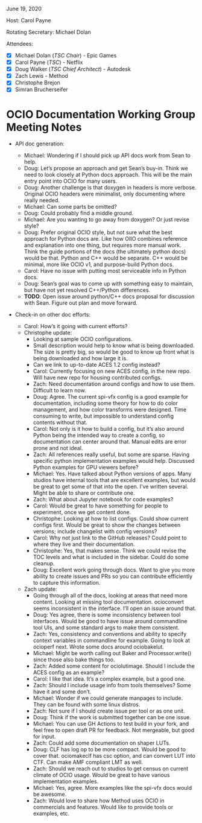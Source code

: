 <!-- SPDX-License-Identifier: CC-BY-4.0 -->
<!-- Copyright Contributors to the OpenColorIO Project. -->

June 19, 2020

Host: Carol Payne

Rotating Secretary: Michael Dolan

Attendees:
  * [X] Michael Dolan (_TSC Chair_) - Epic Games
  * [X] Carol Payne (_TSC_) - Netflix
  * [X] Doug Walker (_TSC Chief Architect_) - Autodesk
  * [X] Zach Lewis - Method
  * [X] Christophe Brejon
  * [X] Simran Brucherseifer

# **OCIO Documentation Working Group Meeting Notes**

* API doc generation:
    - Michael: Wondering if I should pick up API docs work from Sean to help.
    - Doug: Let’s propose an approach and get Sean’s buy-in. Think we need to 
      look closely at Python docs approach. This will be the main entry point 
      into OCIO for many users.
    - Doug: Another challenge is that doxygen in headers is more verbose. 
      Original OCIO headers were minimalist, only documenting where really 
      needed.
    - Michael: Can some parts be omitted?
    - Doug: Could probably find a middle ground.
    - Michael: Are you wanting to go away from doxygen? Or just revise style?
    - Doug: Prefer original OCIO style, but not sure what the best approach 
      for Python docs are. Like how OIIO combines reference and explanation 
      into one thing, but requires more manual work. Think the guide portions 
      of the docs (the ultimately python docs) would be that. Python and C++ 
      would be separate. C++ would be minimal, more like OCIO v1, and 
      purpose-build Python docs.
    - Carol: Have no issue with putting most serviceable info in Python docs.
    - Doug: Sean’s goal was to come up with something easy to maintain, but 
      have not yet resolved C++/Python differences.
    - **TODO**: Open issue around python/C++ docs proposal for discussion with 
      Sean. Figure out plan and move forward.

* Check-in on other doc efforts:
    - Carol: How’s it going with current efforts?
    - Christophe update:
        - Looking at sample OCIO configurations.
        - Small description would help to know what is being downloaded. The 
          size is pretty big, so would be good to know up front what is being 
          downloaded and how large it is.
        - Can we link to up-to-date ACES 1.2 config instead?
        - Carol: Currently focusing on new ACES config, in the new repo. Will 
          have new repo for housing contributed configs.
        - Zach: Need documentation around configs and how to use them. 
          Difficult to learn now.
        - Doug: Agree. The current spi-vfx config is a good example for 
          documentation, including some theory for how to do color management, 
          and how color transforms were designed. Time consuming to write, but 
          impossible to understand config contents without that.
        - Carol: Not only is it how to build a config, but it’s also around 
          Python being the intended way to create a config, so documentation 
          can center around that. Manual edits are error prone and not ideal.
        - Zach: All references really useful, but some are sparse. Having 
          specific python implementation examples would help. Discussed Python 
          examples for GPU viewers before?
        - Michael: Yes. Have talked about Python versions of apps. Many studios 
          have internal tools that are excellent examples, but would be great 
          to get some of that into the open. I’ve written several. Might be 
          able to share or contribute one.
        - Zach: What about Jupyter notebook for code examples?
        - Carol: Would be great to have something for people to experiment, 
          once we get content done.
        - Christophe: Looking at how to list configs. Could show 
          current configs first. Would be great to show the changes between 
          versions; include changelist with config versions?
        - Carol: Why not just link to the GitHub releases? Could point to where 
          they live and their documentation.
        - Christophe: Yes, that makes sense. Think we could revise the TOC 
          levels and what is included in the sidebar. Could do some cleanup.
        - Doug: Excellent work going through docs. Want to give you more 
          ability to create issues and PRs so you can contribute efficiently 
          to capture this information.
    - Zach update:
        - Going through all of the docs, looking at areas that need more 
          content. Looking at missing tool documentation. ocioconvert seems 
          inconsistent in the interface. I’ll open an issue around that.
        - Doug: Yes agree, there is some inconsistency between tool interfaces. 
          Would be good to have issue around commandline tool UIs, and some 
          standard args to make them consistent.
        - Zach: Yes, consistency and conventions and ability to specify context 
          variables in commandline for example. Going to look at ocioperf next. 
          Wrote some docs around ociobakelut.
        - Michael: Might be worth calling out Baker and Processor.write() since 
          those also bake things too.
        - Zach: Added some content for ociolutimage. Should I include the ACES 
          config as an example?
        - Carol: I like that idea. It’s a complex example, but a good one.
        - Zach: Should I include usage info from tools themselves? Some have it 
          and some don’t.
        - Michael: Wonder if we could generate manpages to include. They can be 
          found with some linux distros.
        - Zach: Not sure if I should create issue per tool or as one unit.
        - Doug: Think if the work is submitted together can be one issue.
        - Michael: You can use GH Actions to test build in your fork, and feel 
          free to open draft PR for feedback. Not mergeable, but good for 
          input.
        - Zach: Could add some documentation on shaper LUTs.
        - Doug: CLF has log op to be more compact. Would be good to cover that. 
          ociomakeclf has csc option, and can convert LUT into CTF. Can make 
          AMF compliant LMT as well.
        - Zach: Should we reach out to studios to get census on current climate 
          of OCIO usage. Would be great to have various implementation examples.
        - Michael: Yes, agree. More examples like the spi-vfx docs would be 
          awesome.
        - Zach: Would love to share how Method uses OCIO in commercials and 
          features. Would like to provide tools or examples, etc.
